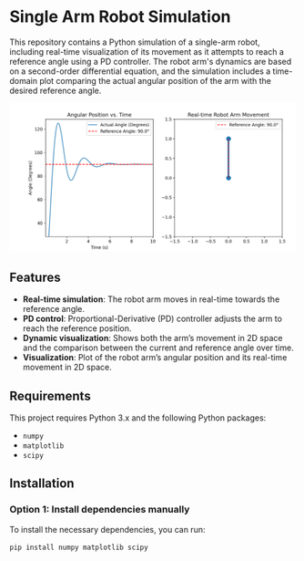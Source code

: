 # Single Arm Robot Simulation

This repository contains a Python simulation of a single-arm robot, including real-time visualization of its movement as it attempts to reach a reference angle using a PD controller. The robot arm's dynamics are based on a second-order differential equation, and the simulation includes a time-domain plot comparing the actual angular position of the arm with the desired reference angle.

![Single Arm Robot](single_arm_robot.png)

## Features
- **Real-time simulation**: The robot arm moves in real-time towards the reference angle.
- **PD control**: Proportional-Derivative (PD) controller adjusts the arm to reach the reference position.
- **Dynamic visualization**: Shows both the arm’s movement in 2D space and the comparison between the current and reference angle over time.
- **Visualization**: Plot of the robot arm’s angular position and its real-time movement in 2D space.

## Requirements
This project requires Python 3.x and the following Python packages:
- `numpy`
- `matplotlib`
- `scipy`

## Installation

### Option 1: Install dependencies manually
To install the necessary dependencies, you can run:

```bash
pip install numpy matplotlib scipy
